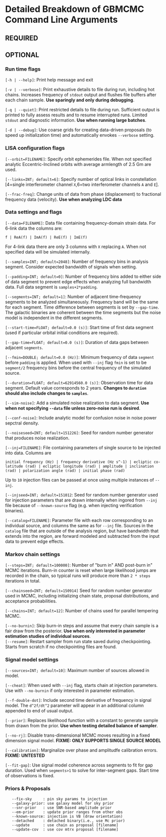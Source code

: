 # Detailed Breakdown of GBMCMC Command Line Arguments

## REQUIRED

## OPTIONAL

### Run time flags 
`[-h | --help]`: Print help message and exit

`[-v | --verbose]`: Print exhaustive details to file during run, including hot chains. Increases frequency of `stdout` output and flushes file buffers after each chain sample. **Use sparingly and only during debugging**. 

`[-q | --quiet]`: Print restricted details to file during run. Sufficient output is printed to fully assess results and to resume interrupted runs. Limited `stdout` and diagnostic information. **Use when running large batches**.

`[-d | --debug]`: Use coarse grids for creating data-driven proposals (to speed up initialization time) and automatically envokes `--verbose` setting.

### LISA configuration flags

`[--orbit=FILENAME]`: Specify orbit ephemerides file. When not specified analytic Eccentric-Inclined orbits with average armlength of 2.5 Gm are used. 

`[--links=INT; default=6]`: Specify number of optical links in constellation [4=single interferometer channel `X`,6=two interferometer channels `A` and `E`].   

`[--frac-freq]`: Change units of data from phase (displacement) to fractional frequency data (velocity). **Use when analyzing LDC data**   

### Data settings and flags
`[--data=FILENAME]`: Data file containing frequency-domain strain data. For 6-link data the columns are:

    f | ReA(f) | ImA(f) | ReE(f) | ImE(f)

For 4-link data there are only 3 columns with `X` replacing `A`. When not specified data will be simulated internally.

`[--samples=INT; default=2048]`: Number of frequency bins in analysis segment. Consider expected bandwidth of signals when setting.    

`[--padding=INT; default=0]`: Number of frequency bins added to either side of data segment to prevent edge effects when analyzing full bandwidth data. Full data segment is `samples+2*padding`.
       
`[--segments=INT; default=1]`: Number of adjacent time-frequency segments to be analyzed simultaneously. Frequency band will be the same for each segment. Time difference between segments is set by `--gap-time`. The galactic binaries are coherent between the time segments but the noise model is independent in the different segments.         

`[--start-time=FLOAT; default=0.0 (s)]`: Start time of first data segment (used if particular orbital initial conditions are required).

`[--gap-time=FLOAT; default=0.0 (s)]`: Duration of data gaps between adjacent `segments`.

`[--fmin=DOUBLE; default=0.0 (Hz)]`: Minimum frequency of data `segment` before `padding` is applied. When used with `--inj` flag `fmin` is set to be `segment/2` frequency bins before the central frequency of the simulated source.

`[--duration=FLOAT; default=62914560.0 (s)]`: Observation time for data segment. Default value corresponds to 2 years. **Changes to `duration` should also include changes to `samples`**.

`[--sim-noise]`: Add a simulated noise realization to data segment. **Use when not specifying `--data` file unless zero-noise run is desired**.

`[--conf-noise]`: Include analytic model for confusion noise in noise power sepctral density.
 
`[--noiseseed=INT; default=151226]`: Seed for random number generator that produces noise realization.                  
  
`[--inj=FILENAME]`: File containing parameters of single source to be injected into data. Columns are
 
    initial frequency (Hz) | frequency derivative (Hz s^-1) | ecliptic co-latitude (rad) | ecliptic longitude (rad) | amplitude | inclination (rad) | polarization angle (rad) | initial phase (rad)
    
Up to `10` injection files can be passed at once using multiple instances of `--inj`.

`[--injseed=INT; default=151012`: Seed for random number generator used for injection parameters that are drawn internally when ingored from `--inj` file because of `--known-source` flag (e.g. when injecting verification binaries).       

`[--catalog=FILENAME]`: Parameter file with each row corresponding to an individual source, and columns the same as for `--inj` file.  Sources in the `catalog` file that are outside of the analysis region, but have bandwidth that extends into the region, are forward modeled and subtracted from the input data to prevent edge effects.                

### Markov chain settings 
`[--steps=INT; default=100000]`: Number of "burn in" AND post-burn in" MCMC iterations.  Burn-in counter is reset when large likelihood jumps are recorded in the chain, so typical runs will produce more than `2 * steps` iterations in total.       

`[--chainseed=INT; default=150914]` Seed for random number generator used in MCMC, including initializing chain state, proposal distributions, and acceptance probabilities.     

`[--chains=INT; default=12]`: Number of chains used for parallel tempering MCMC.

`[--no-burnin]`: Skip burn-in steps and assume that every chain sample is a fair draw from the posterior. **Use when only interested in parameter estimation studies of individual sources**.                  
`[--resume]`: Restart sampler from run state saved during checkpointing. Starts from scratch if no checkpointing files are found.

### Signal model settings

`[--sources=INT; default=10]`: Maximum number of sources allowed in model.        

`[--cheat]`: When used with `--inj` flag, starts chain at injection parameters.  Use with `--no-burnin` if only interested in parameter estimation. 
       
`[--f-double-dot]`: Include second time derivative of frequency in signal model.  The `d^2f/dt^2` parameter will appear in an additional column appended to end of usual output.      

`[--prior]`: Replaces likelihood function with a constant to generate sample from drawn from the prior. **Use when testing detailed balance of sampler**.                   

`[--no-rj]`: Disable trans-dimensional MCMC moves resulting in a fixed dimension signal model. **FIXME: ONLY SUPPORTS SINGLE SOURCE MODEL**                
       
`[--calibration]`: Marginalize over phase and amplitudfe calibration errors. **FIXME: UNTESTED** 

`[--fit-gap]`: Use signal model coherence across segments to fit for gap duration.  Used when `segments>1` to solve for inter-segment gaps. Start time of observations is fixed. 

### Priors & Proposals
       --fix-sky     : pin sky params to injection         
       --galaxy-prior: use galaxy model for sky prior      
       --snr-prior   : use SNR-based amplitude prior       
       --em-prior    : update prior ranges from other obs  
       --known-source: injection is VB (draw orientation)  
       --detached    : detached binary(i.e., use Mc prior) 
       --update      : use chain as proposal [filename]    
       --update-cov  : use cov mtrx proposal [filename]    

